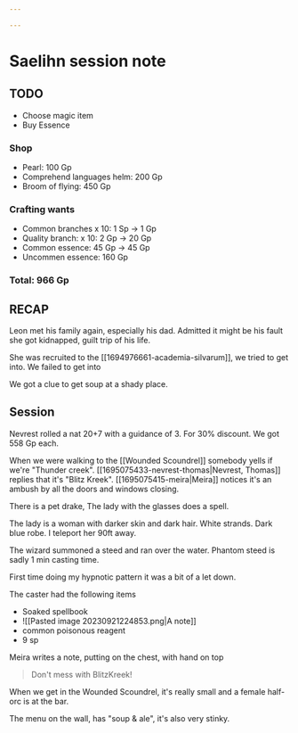 ```yaml
---

---
```


# Saelihn session note

## TODO
- Choose magic item
- Buy Essence

### Shop
- Pearl: 100 Gp
- Comprehend languages helm: 200 Gp
- Broom of flying: 450 Gp

### Crafting wants
- Common branches x 10: 1 Sp -> 1 Gp
- Quality branch: x 10: 2 Gp -> 20 Gp
- Common essence: 45 Gp -> 45 Gp
- Uncommen essence: 160 Gp

### Total: 966 Gp

## RECAP
Leon met his family again, especially his dad. Admitted it might be his fault she got kidnapped, guilt trip of his life. 

She was recruited to the [[1694976661-academia-silvarum]], we tried to get into. We failed to get into

We got a clue to get soup at a shady place.

## Session

Nevrest rolled a nat 20+7 with a guidance of 3. For 30% discount. We got 558 Gp each.

When we were walking to the [[Wounded Scoundrel]] somebody yells if we're "Thunder creek". [[1695075433-nevrest-thomas|Nevrest, Thomas]] replies that it's "Blitz Kreek". [[1695075415-meira|Meira]] notices it's an ambush by all the doors and windows closing.

There is a pet drake, The lady with the glasses does a spell.

The lady is a woman with darker skin and dark hair. White strands. Dark blue robe. I teleport her 90ft away.

The wizard summoned a steed and ran over the water. Phantom steed is sadly 1 min casting time.

First time doing my hypnotic pattern it was a bit of a let down.

The caster had the following items
- Soaked spellbook
- ![[Pasted image 20230921224853.png|A note]]
- common poisonous reagent
- 9 sp

Meira writes a note, putting on the chest, with hand on top

> Don't mess with BlitzKreek!

When we get in the Wounded Scoundrel, it's really small and a female half-orc is at the bar.

The menu on the wall, has "soup & ale", it's also very stinky.